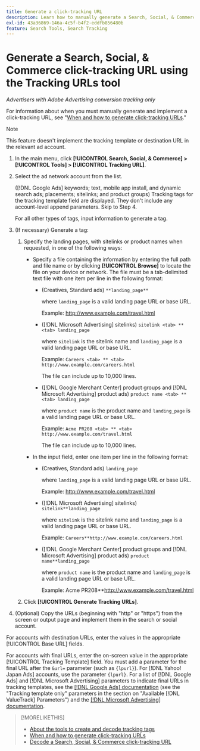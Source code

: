 ```yaml
---
title: Generate a click-tracking URL
description: Learn how to manually generate a Search, Social, & Commerce click-tracking URL.
exl-id: 43a36869-146a-4c5f-b4f2-eddfb856480b
feature: Search Tools, Search Tracking
---
```

# Generate a Search, Social, & Commerce click-tracking URL using the Tracking URLs tool

*Advertisers with Adobe Advertising conversion tracking only*

For information about when you must manually generate and implement a click-tracking URL, see "[When and how to generate click-tracking URLs](/help/search-social-commerce/tracking/click-tracking-ways-to-generate.md)."

>[!NOTE]
>
>This feature doesn't implement the tracking template or destination URL in the relevant ad account.

1. In the main menu, click **[!UICONTROL Search, Social, & Commerce] > [!UICONTROL Tools] > [!UICONTROL Tracking URL]**.

1. Select the ad network account from the list.
   
   ([!DNL Google Ads] keywords; text, mobile app install, and dynamic search ads; placements; sitelinks; and product groups) Tracking tags for the tracking template field are displayed. They don't include any account-level append parameters. Skip to Step 4.
   
   For all other types of tags, input information to generate a tag.

1. (If necessary) Generate a tag:

   1. Specify the landing pages, with sitelinks or product names when requested, in one of the following ways:
      
      * Specify a file containing the information by entering the full path and file name or by clicking **[!UICONTROL Browse]** to locate the file on your device or network. The file must be a tab-delimited text file with one item per line in the following format:
      
        * (Creatives, Standard ads) `**landing_page**`
          
          where `landing_page` is a valid landing page URL or base URL.
          
          Example: http://www.example.com/travel.html
        
        * ([!DNL Microsoft Advertising] sitelinks) `sitelink <tab> ** <tab> landing_page`
          
          where `sitelink` is the sitelink name and `landing_page` is a valid landing page URL or base URL.

          Example: `Careers <tab> ** <tab> http://www.example.com/careers.html`

          The file can include up to 10,000 lines.
         
        * ([!DNL Google Merchant Center] product groups and [!DNL Microsoft Advertising] product ads) `product name <tab> ** <tab> landing_page`

          where `product name` is the product name and `landing_page` is a valid landing page URL or base URL.

          Example: `Acme PR208 <tab> ** <tab> http://www.example.com/travel.html`

          The file can include up to 10,000 lines.

      * In the input field, enter one item per line in the following format:

        * (Creatives, Standard ads) `landing_page`

          where `landing_page` is a valid landing page URL or base URL.

          Example: http://www.example.com/travel.html

        * ([!DNL Microsoft Advertising] sitelinks) `sitelink**landing_page`

          where `sitelink` is the sitelink name and `landing_page` is a valid landing page URL or base URL.

          Example: `Careers**http://www.example.com/careers.html`
      
        * ([!DNL Google Merchant Center] product groups and [!DNL Microsoft Advertising] product ads) `product name**landing_page`

          where `product name` is the product name and `landing_page` is a valid landing page URL or base URL.

          Example: Acme PR208**http://www.example.com/travel.html

   1. Click **[!UICONTROL Generate Tracking URLs]**.

1. (Optional) Copy the URLs (beginning with "http" or "https") from the screen or output page and implement them in the search or social account.

For accounts with destination URLs, enter the values in the appropriate [!UICONTROL Base URL] fields.

For accounts with final URLs, enter the on-screen value in the appropriate [!UICONTROL Tracking Template] field. You must add a parameter for the final URL after the `&url=` parameter (such as `{lpurl}`). For [!DNL Yahoo! Japan Ads] accounts, use the parameter `{lpurl}`. For a list of [!DNL Google Ads] and [!DNL Microsoft Advertising] parameters to indicate final URLs in tracking templates, see the [[!DNL Google Ads] documentation](https://support.google.com/google-ads/answer/6305348) (see the "Tracking template only" parameters in the section on "Available [!DNL ValueTrack] Parameters") and the [[!DNL Microsoft Advertising] documentation](https://help.ads.microsoft.com/#apex/3/en/56799/2).

>[!MORELIKETHIS]
>
>* [About the tools to create and decode tracking tags](tracking-tools-about.md)
>* [When and how to generate click-tracking URLs](/help/search-social-commerce/tracking/click-tracking-ways-to-generate.md)
>* [Decode a Search, Social, & Commerce click-tracking URL](click-tracking-url-decode.md)
